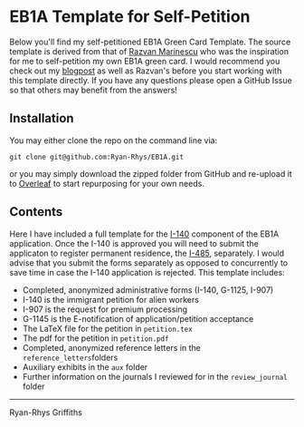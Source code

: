 # EB1A Template for Self-Petition

Below you'll find my self-petitioned EB1A Green Card Template. The source template is derived from that of [Razvan Marinescu](https://razvanmarinescu.github.io/green-card-I-140/) who was the inspiration for me to self-petition my own EB1A green card. I would recommend you check out my [blogpost](https://ryan-rhys.github.io/ryan__rhys/blog/2025/eb1a/) as well as Razvan's before you start working with this template directly. If you have any questions please open a GitHub Issue so that others may benefit from the answers!

## Installation

You may either clone the repo on the command line via:

```git clone git@github.com:Ryan-Rhys/EB1A.git```

or you may simply download the zipped folder from GitHub and re-upload it to [Overleaf](https://www.overleaf.com/) to start repurposing for your own needs.

## Contents

Here I have included a full template for the [I-140](https://www.uscis.gov/i-140) component of the EB1A application. Once the I-140 is approved you will need to submit the applicaton to register permanent residence, the [I-485](https://www.uscis.gov/i-485), separately. I would advise that you submit the forms separately as opposed to concurrently to save time in case the I-140 application is rejected. This template includes:

- Completed, anonymized administrative forms (I-140, G-1125, I-907)
- I-140 is the immigrant petition for alien workers
- I-907 is the request for premium processing
- G-1145 is the E-notification of application/petition acceptance
- The LaTeX file for the petition in `petition.tex`
- The pdf for the petition in `petition.pdf`
- Completed, anonymized reference letters in the `reference_letters`folders
- Auxiliary exhibits in the `aux` folder
- Further information on the journals I reviewed for in the `review_journal` folder

-------------------------------------------------------

Ryan-Rhys Griffiths
